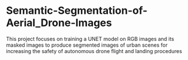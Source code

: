 # Semantic-Segmentation-of-Aerial_Drone-Images
This project focuses on training a UNET model on RGB images and its masked images to produce segmented images of urban scenes for increasing the safety of autonomous drone flight and landing procedures
